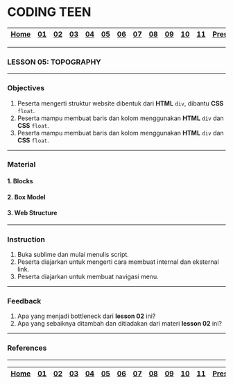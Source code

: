 # CODING TEEN

| [Home][0] | [01][1] | [02][2] | [03][3] | [04][4] | [05][5] | [06][6] | [07][7] | [08][8] | [09][9] | [10][10] | [11][11] | [Presentation][12] |
|:---------:|:-------:|:-------:|:-------:|:-------:|:-------:|:-------:|:-------:|:-------:|:-------:|:--------:|:--------:|:------------------:|

---

### LESSON 05: TOPOGRAPHY

---

### Objectives
1. Peserta mengerti struktur website dibentuk dari **HTML** `div`, dibantu **CSS** `float`.
2. Peserta mampu membuat baris dan kolom menggunakan **HTML** `div` dan **CSS** `float`.
2. Peserta mampu membuat baris dan kolom menggunakan **HTML** `div` dan **CSS** `float`.

---

### Material
#### 1. Blocks
#### 2. Box Model
#### 3. Web Structure

---

### Instruction
1. Buka sublime dan mulai menulis script.
2. Peserta diajarkan untuk mengerti cara membuat internal dan eksternal link.
2. Peserta diajarkan untuk membuat navigasi menu.

---

### Feedback
1. Apa yang menjadi bottleneck dari **lesson 02** ini?
2. Apa yang sebaiknya ditambah dan ditiadakan dari materi **lesson 02** ini?

---

### References


---

| [Home][0] | [01][1] | [02][2] | [03][3] | [04][4] | [05][5] | [06][6] | [07][7] | [08][8] | [09][9] | [10][10] | [11][11] | [Presentation][12] |
|:---------:|:-------:|:-------:|:-------:|:-------:|:-------:|:-------:|:-------:|:-------:|:-------:|:--------:|:--------:|:------------------:|

[0]: README.md "Home"
[1]: lesson-01.md "Web Technology"
[2]: lesson-02.md "HTML & CSS"
[3]: lesson-03.md "Typography"
[4]: lesson-04.md "Form & Embed"
[5]: lesson-05.md "Topography"
[6]: lesson-06.md "Topography Advanced"
[7]: lesson-07.md "Framework"
[8]: lesson-08.md "Framework Advanced"
[9]: lesson-09.md "Personal Project"
[10]: lesson-10.md "Personal Project Consultation"
[11]: lesson-11.md "Domain, Hosting dan Github Pages"
[12]: lesson-12.md "Presentation"

